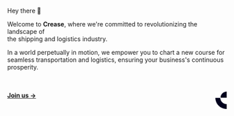 Hey there 👋

Welcome to __Crease__, where we're committed to revolutionizing the landscape of<br/>
the shipping and logistics industry.

In a world perpetually in motion, we empower you to chart a new course for <br/>seamless transportation and logistics, ensuring your business's continuous<br/>prosperity.

<br/><br/>
**[Join us  &rarr;](https://sample.com/)**
<img align="right" src="https://github.com/crease-tech/.github/blob/main/profile/img/logo.png" height="40" title="Crease Brand Logo" />
